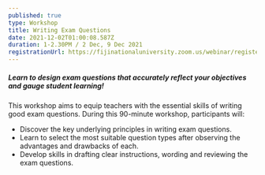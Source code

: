 ```yaml
---
published: true
type: Workshop
title: Writing Exam Questions
date: 2021-12-02T01:00:08.587Z
duration: 1-2.30PM / 2 Dec, 9 Dec 2021
registrationUrl: https://fijinationaluniversity.zoom.us/webinar/register/WN_XbEiKxOWQMGOQtKI07iomw
---
```

##### Learn to design exam questions that accurately reflect your objectives and gauge student learning!

This workshop aims to equip teachers with the essential skills of writing good exam questions. During this 90-minute workshop, participants will:

* Discover the key underlying principles in writing exam questions.
* Learn to select the most suitable question types after observing the advantages and drawbacks of each.
* Develop skills in drafting clear instructions, wording and reviewing the exam questions.